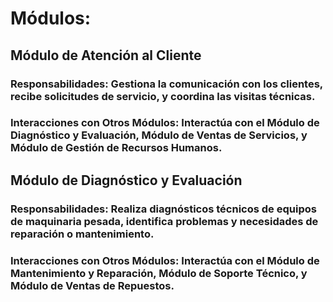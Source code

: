 # Módulos:

## Módulo de Atención al Cliente

### Responsabilidades: Gestiona la comunicación con los clientes, recibe solicitudes de servicio, y coordina las visitas técnicas.
### Interacciones con Otros Módulos: Interactúa con el Módulo de Diagnóstico y Evaluación, Módulo de Ventas de Servicios, y Módulo de Gestión de Recursos Humanos.

## Módulo de Diagnóstico y Evaluación

### Responsabilidades: Realiza diagnósticos técnicos de equipos de maquinaria pesada, identifica problemas y necesidades de reparación o mantenimiento.
### Interacciones con Otros Módulos: Interactúa con el Módulo de Mantenimiento y Reparación, Módulo de Soporte Técnico, y Módulo de Ventas de Repuestos.

